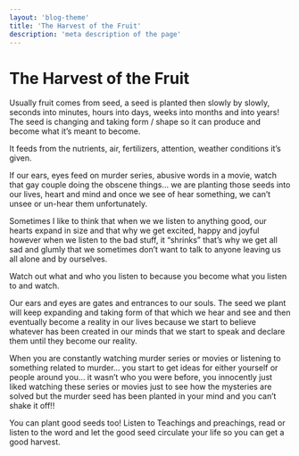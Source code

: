 ```yaml
---
layout: 'blog-theme'
title: 'The Harvest of the Fruit'
description: 'meta description of the page'
---
```



# The Harvest of the Fruit

Usually fruit comes from seed, a seed is planted then slowly by slowly, seconds into minutes, hours into days, weeks into months and into years! The seed is changing and taking form / shape so it can produce and become what it’s meant to become.

It feeds from the nutrients, air, fertilizers, attention, weather conditions it’s given.

If our ears, eyes feed on murder series, abusive words in a movie, watch that gay couple doing the obscene things… we are planting those seeds into our lives, heart and mind and once we see of hear something, we can’t unsee or un-hear them unfortunately.

Sometimes I like to think that when we we listen to anything good, our hearts expand in size and that why we get excited, happy and joyful however when we listen to the bad stuff, it “shrinks” that’s why we get all sad and glumly that we sometimes don’t want to talk to anyone leaving us all alone and by ourselves.

Watch out what and who you listen to because you become what you listen to and watch.

Our ears and eyes are gates and entrances to our souls. The seed we plant will keep expanding and taking form of that which we hear and see and then eventually become a reality in our lives because we start to believe whatever has been created in our minds that we start to speak and declare them until they become our reality.

When you are constantly watching murder series or movies or listening to something related to murder… you start to get ideas for either yourself or people around you… it wasn’t who you were before, you innocently just liked watching these series or movies just to see how the mysteries are solved but the murder seed has been planted in your mind and you can’t shake it off!!

You can plant good seeds too! Listen to Teachings and preachings, read or listen to the word and let the good seed circulate your life so you can get a good harvest.

